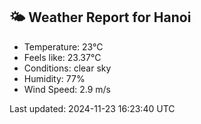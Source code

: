 <!-- WEATHER-START -->
## 🌤 Weather Report for Hanoi

- Temperature: 23°C
- Feels like: 23.37°C
- Conditions: clear sky
- Humidity: 77%
- Wind Speed: 2.9 m/s

Last updated: 2024-11-23 16:23:40 UTC
<!-- WEATHER-END -->
